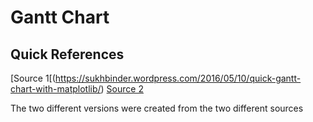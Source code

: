 # Gantt Chart

## Quick References
[Source 1[(https://sukhbinder.wordpress.com/2016/05/10/quick-gantt-chart-with-matplotlib/)
[Source 2](http://www.clowersresearch.com/main/gantt-charts-in-matplotlib/)

The two different versions were created from the two different sources